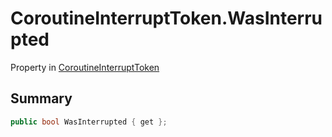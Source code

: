 # CoroutineInterruptToken.WasInterrupted

Property in [CoroutineInterruptToken](/api/csharp/yarn.unity.effects.coroutineinterrupttoken.md)

## Summary



```csharp
public bool WasInterrupted { get };
```

